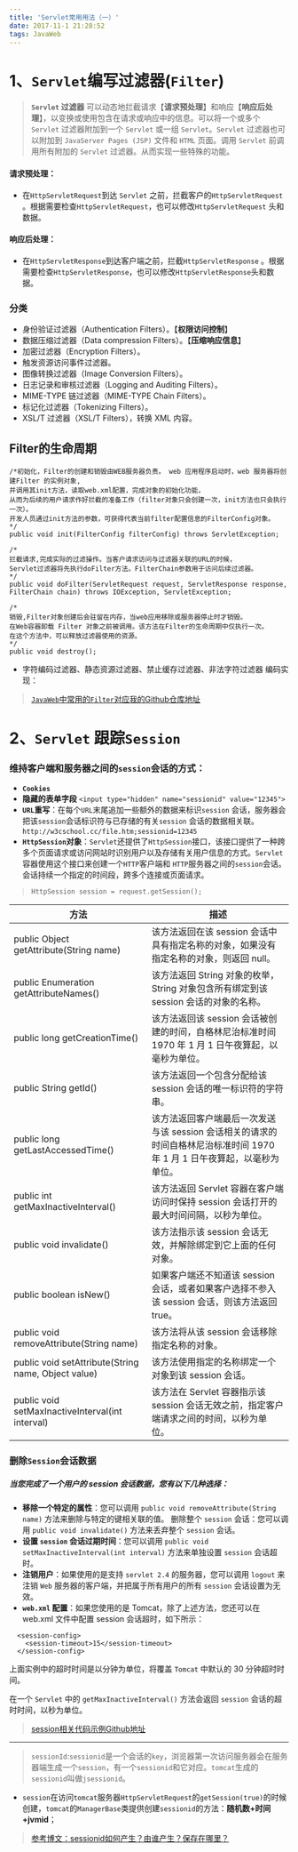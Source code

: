 ```yaml
---
title: 'Servlet常用用法（一）'
date: 2017-11-1 21:28:52
tags: JavaWeb
---
```

# 1、`Servlet`编写过滤器(`Filter`)

> **`Servlet` 过滤器** 可以动态地拦截请求【**请求预处理**】和响应【**响应后处理**】，以变换或使用包含在请求或响应中的信息。可以将一个或多个 `Servlet` 过滤器附加到一个 `Servlet` 或一组 `Servlet`。`Servlet` 过滤器也可以附加到 `JavaServer Pages (JSP)` 文件和 `HTML` 页面。调用 `Servlet` 前调用所有附加的 `Servlet` 过滤器。从而实现一些特殊的功能。

#### 请求预处理：
- 在`HttpServletRequest`到达 `Servlet` 之前，拦截客户的`HttpServletRequest` 。根据需要检查`HttpServletRequest`，也可以修改`HttpServletRequest` 头和数据。

#### 响应后处理：
- 在`HttpServletResponse`到达客户端之前，拦截`HttpServletResponse` 。根据需要检查`HttpServletResponse`，也可以修改`HttpServletResponse`头和数据。
<!--more-->
### 分类
- 身份验证过滤器（Authentication Filters）。【**权限访问控制**】
- 数据压缩过滤器（Data compression Filters）。【**压缩响应信息**】
- 加密过滤器（Encryption Filters）。
- 触发资源访问事件过滤器。
- 图像转换过滤器（Image Conversion Filters）。
- 日志记录和审核过滤器（Logging and Auditing Filters）。
- MIME-TYPE 链过滤器（MIME-TYPE Chain Filters）。
- 标记化过滤器（Tokenizing Filters）。
- XSL/T 过滤器（XSL/T Filters），转换 XML 内容。

## Filter的生命周期
```
/*初始化，Filter的创建和销毁由WEB服务器负责。 web 应用程序启动时，web 服务器将创建Filter 的实例对象,  
并调用其init方法，读取web.xml配置，完成对象的初始化功能，  
从而为后续的用户请求作好拦截的准备工作（filter对象只会创建一次，init方法也只会执行一次）。  
开发人员通过init方法的参数，可获得代表当前filter配置信息的FilterConfig对象。
*/
public void init(FilterConfig filterConfig) throws ServletException;

/*
拦截请求,完成实际的过滤操作。当客户请求访问与过滤器关联的URL的时候，
Servlet过滤器将先执行doFilter方法。FilterChain参数用于访问后续过滤器。
*/
public void doFilter(ServletRequest request, ServletResponse response, FilterChain chain) throws IOException, ServletException;

/*
销毁,Filter对象创建后会驻留在内存，当web应用移除或服务器停止时才销毁。  
在Web容器卸载 Filter 对象之前被调用。该方法在Filter的生命周期中仅执行一次。  
在这个方法中，可以释放过滤器使用的资源。
*/
public void destroy();
```

- 字符编码过滤器、静态资源过滤器、禁止缓存过滤器、非法字符过滤器 编码实现：
> [`JavaWeb`中常用的`Filter`对应我的Github仓库地址](https://github.com/zjs1224522500/JavaWebUtils/tree/master/CommonFilters)

# 2、`Servlet` 跟踪`Session`
### 维持客户端和服务器之间的`session`会话的方式：
- **`Cookies`**
- **隐藏的表单字段** `<input type="hidden" name="sessionid" value="12345">`
- **`URL`重写**：在每个`URL`末尾追加一些额外的数据来标识`session` 会话，服务器会把该`session`会话标识符与已存储的有关`session` 会话的数据相关联。`http://w3cschool.cc/file.htm;sessionid=12345`
- **`HttpSession`对象**：`Servlet`还提供了`HttpSession`接口，该接口提供了一种跨多个页面请求或访问网站时识别用户以及存储有关用户信息的方式。`Servlet`容器使用这个接口来创建一个`HTTP`客户端和 `HTTP`服务器之间的`session`会话。会话持续一个指定的时间段，跨多个连接或页面请求。
> `HttpSession session = request.getSession();`

方法 | 描述
---|---
public Object getAttribute(String name)|该方法返回在该 session 会话中具有指定名称的对象，如果没有指定名称的对象，则返回 null。
public Enumeration getAttributeNames()|该方法返回 String 对象的枚举，String 对象包含所有绑定到该 session 会话的对象的名称。
public long getCreationTime() | 该方法返回该 session 会话被创建的时间，自格林尼治标准时间 1970 年 1 月 1 日午夜算起，以毫秒为单位。
public String getId() | 该方法返回一个包含分配给该 session 会话的唯一标识符的字符串。
public long getLastAccessedTime() | 该方法返回客户端最后一次发送与该 session 会话相关的请求的时间自格林尼治标准时间 1970 年 1 月 1 日午夜算起，以毫秒为单位。
public int getMaxInactiveInterval() | 该方法返回 Servlet 容器在客户端访问时保持 session 会话打开的最大时间间隔，以秒为单位。
public void invalidate() | 该方法指示该 session 会话无效，并解除绑定到它上面的任何对象。
public boolean isNew() | 如果客户端还不知道该 session 会话，或者如果客户选择不参入该 session 会话，则该方法返回 true。
public void removeAttribute(String name) | 该方法将从该 session 会话移除指定名称的对象。
public void setAttribute(String name, Object value) | 该方法使用指定的名称绑定一个对象到该 session 会话。
public void setMaxInactiveInterval(int interval) | 该方法在 Servlet 容器指示该 session 会话无效之前，指定客户端请求之间的时间，以秒为单位。


### 删除`Session`会话数据
##### 当您完成了一个用户的 session 会话数据，您有以下几种选择：
- **移除一个特定的属性**：您可以调用 `public void removeAttribute(String name)` 方法来删除与特定的键相关联的值。
删除整个 `session` 会话：您可以调用 `public void invalidate()` 方法来丢弃整个 `session` 会话。
- **设置 `session` 会话过期时间**：您可以调用 `public void setMaxInactiveInterval(int interval)` 方法来单独设置 `session` 会话超时。
- **注销用户**：如果使用的是支持 `servlet 2.4` 的服务器，您可以调用 `logout` 来注销 `Web` 服务器的客户端，并把属于所有用户的所有 `session` 会话设置为无效。
- **`web.xml` 配置**：如果您使用的是 Tomcat，除了上述方法，您还可以在 web.xml 文件中配置 session 会话超时，如下所示：
```
  <session-config>
    <session-timeout>15</session-timeout>
  </session-config>
```
上面实例中的超时时间是以分钟为单位，将覆盖 `Tomcat` 中默认的 30 分钟超时时间。  

在一个 `Servlet` 中的 `getMaxInactiveInterval()` 方法会返回 `session` 会话的超时时间，以秒为单位。

> [session相关代码示例Github地址](https://github.com/zjs1224522500/JavaWebUtils/blob/master/CommonFilters/src/main/java/com/elvis/session/SessionTrack.java)
---
> `sessionId`:`sessionid`是一个会话的`key`，浏览器第一次访问服务器会在服务器端生成一个`session`，有一个`sessionid`和它对应。`tomcat`生成的`sessionid`叫做`jsessionid`。

- `session`在访问`tomcat`服务器`HttpServletRequest`的`getSession(true)`的时候创建，`tomcat`的`ManagerBase`类提供创建`sessionid`的方法：**随机数+时间+jvmid**；
> [参考博文：sessionid如何产生？由谁产生？保存在哪里？](http://www.cnblogs.com/woshimrf/p/5317776.html)